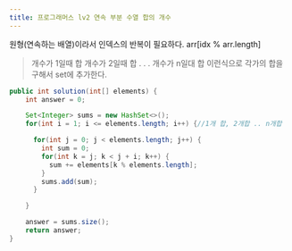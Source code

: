 ```yaml
---
title: 프로그래머스 lv2 연속 부분 수열 합의 개수
---
```


원형(연속하는 배열)이라서 인덱스의 반복이 필요하다.
arr[idx % arr.length] 

>개수가 1일때 합
>개수가 2일때 합
>      .
>      .
>      .
>개수가 n일대 합
이런식으로 각가의 합을 구해서 set에 추가한다.



```java
public int solution(int[] elements) {
    int answer = 0;

    Set<Integer> sums = new HashSet<>();
    for(int i = 1; i <= elements.length; i++) {//1개 합, 2개합 .. n개합

      for(int j = 0; j < elements.length; j++) {  
        int sum = 0;
        for(int k = j; k < j + i; k++) {
          sum += elements[k % elements.length];
        }
        sums.add(sum);
      }

    }

    answer = sums.size();
    return answer;
}
```
